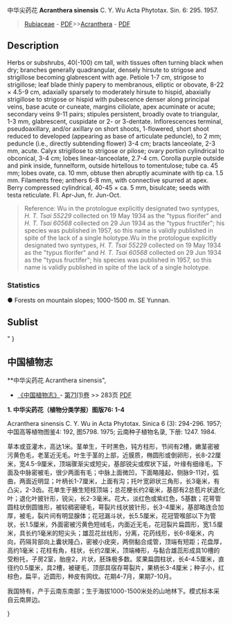 中华尖药花 **Acranthera sinensis** C. Y. Wu Acta Phytotax. Sin. 6: 295. 1957.

> [Rubiaceae](http://www.iplant.cn/info/Rubiaceae?t=foc) - [PDF](http://www.iplant.cn/foc/pdf/Rubiaceae.pdf)>>[Acranthera](Acranthera-尖药花属.md) - [PDF](http://www.iplant.cn/foc/pdf/Acranthera.pdf)

## Description

Herbs or subshrubs, 40(-100) cm tall, with tissues often turning black when dry; branches generally quadrangular, densely hirsute to strigose and strigillose becoming glabrescent with age. Petiole 1-7 cm, strigose to strigillose; leaf blade thinly papery to membranous, elliptic or obovate, 8-22 × 4.5-9 cm, adaxially sparsely to moderately hirsute to hispid, abaxially strigillose to strigose or hispid with pubescence denser along principal veins, base acute or cuneate, margins ciliolate, apex acuminate or acute; secondary veins 9-11 pairs; stipules persistent, broadly ovate to triangular, 1-3 mm, glabrescent, cuspidate or 2- or 3-dentate. Inflorescences terminal, pseudoaxillary, and/or axillary on short shoots, 1-flowered, short shoot reduced to developed (appearing as base of articulate peduncle), to 2 mm; peduncle (i.e., directly subtending flower) 3-4 cm; bracts lanceolate, 2-3 mm, acute. Calyx strigillose to strigose or pilose; ovary portion cylindrical to obconical, 3-4 cm; lobes linear-lanceolate, 2.7-4 cm. Corolla purple outside and pink inside, funnelform, outside hirtellous to tomentulose; tube ca. 45 mm; lobes ovate, ca. 10 mm, obtuse then abruptly acuminate with tip ca. 1.5 mm. Filaments free; anthers 6-8 mm, with connective spurred at apex. Berry compressed cylindrical, 40-45 × ca. 5 mm, bisulcate; seeds with testa reticulate. Fl. Apr-Jun, fr. Jun-Oct.


> Reference: 
> Wu in the protologue explicitly designated two syntypes, *H. T. Tsai 55229* collected on 19 May 1934 as the \"typus florifer\" and *H. T. Tsai 60568* collected on 29 Jun 1934 as the \"typus fructifer\"; his species was published in 1957, so this name is validly published in spite of the lack of a single holotype.Wu in the protologue explicitly designated two syntypes, *H. T. Tsai 55229* collected on 19 May 1934 as the \"typus florifer\" and *H. T. Tsai 60568* collected on 29 Jun 1934 as the \"typus fructifer\"; his species was published in 1957, so this name is validly published in spite of the lack of a single holotype.

### Statistics
● Forests on mountain slopes; 1000-1500 m. SE Yunnan.


## Sublist
"
}
## 中国植物志



**中华尖药花 Acranthera sinensis",



* [《中国植物志》](http://www.iplant.cn/frps)- [第71(1)卷](http://www.iplant.cn/frps/vol/71(1)) >> 283页 [PDF](http://www.iplant.cn/frps/pdf/71(1)/283.PDF)


**1. 中华尖药花（植物分类学报）图版76: 1-4**

Acranthera sinensis C. Y. Wu in Acta Phytotax. Sinica 6 (3): 294-296. 1957; 中国高等植物图鉴4: 192, 图5798. 1975; 云南种子植物名录, 下册: 1247. 1984.

草本或亚灌木，高达1米。茎单生，干时黑色，钝方柱形，节间有2槽，嫩茎密被污黄色毛，老茎近无毛。叶生于茎的上部，近膜质，椭圆形或倒卵形，长8-22厘米，宽4.5-9厘米，顶端骤渐尖或短尖，基部锐尖或楔状下延，叶缘有细缘毛，下面及中脉密被毛，很少两面有毛；中脉上面微凹，下面略隆起，侧脉9-11对，弧曲，两面近明显；叶柄长1-7厘米，上面有沟；托叶宽卵状三角形，长3毫米，有凸尖，2-3齿。花单生于腋生短枝顶端；总花梗长约2毫米，基部有2总苞片状退化叶；退化叶披针形，锐尖，长2-3毫米。花大，淡红色或紫红色，5基数；花萼管圆柱状倒圆锥形，被较稠密硬毛，萼裂片线状披针形，长3-4厘米，基部略连合加厚，被毛，裂片间有明显腺体；花冠漏斗状，长5.5厘米，花冠管喉部以下为管状，长1.5厘米，外面密被污黄色短绒毛，内面近无毛，花冠裂片扁圆形，宽1.5厘米，具长约1毫米的短尖头；雄蕊花丝线形，分离，花药线形，长6-8毫米，内向，药隔背部向上囊状隆凸，密被小疣突，两侧黏合成管，顶端有短距；花盘厚，高约1毫米；花柱有角，柱状，长约2厘米，顶端棒形，与黏合雄蕊形成具10槽的受粉托，子房2室，胎座2，片状，胚珠极多数。浆果扁圆柱状，长4-4.5厘米，直径约0.5厘米，具2槽，被硬毛，顶部具宿存萼裂片，果柄长3-4厘米；种子小，红棕色，扁平，近圆形，种皮有网纹。花期4-7月，果期7-10月。

我国特有，产于云南东南部；生于海拔1000-1500米处的山地林下。模式标本采自云南屏边。



}